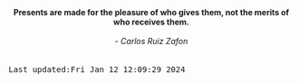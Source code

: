 
<div align="center"><b><span>Presents are made for the pleasure of who gives them, not the merits of who receives them.</span></b><br><br><i> - Carlos Ruiz Zafon</i></div>
<br><br><kbd>Last updated:Fri Jan 12 12:09:29 2024</kbd>